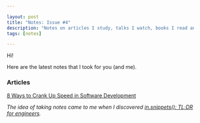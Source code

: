 ```yaml
---

layout: post
title: "Notes: Issue #4"
description: "Notes on articles I study, talks I watch, books I read and podcasts I listen."
tags: [notes]

---
```


Hi!

Here are the latest notes that I took for you (and me). 

### Articles

[8 Ways to Crank Up Speed in Software Development](https://www.targetprocess.com/articles/speed-in-software-development/?utm_content=buffer27edb&utm_medium=social&utm_source=twitter.com&utm_campaign=buffer)

_The idea of ​​taking notes came to me when I discovered [in.snippets(): TL;DR for engineers](https://insnippets.appsmith.com/)._